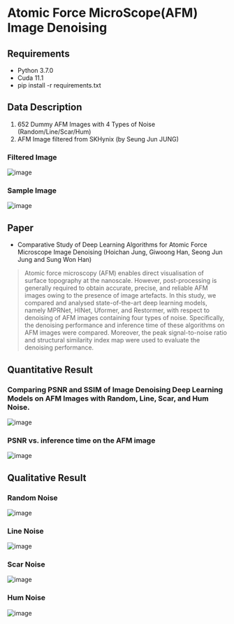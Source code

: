 # Atomic Force MicroScope(AFM) Image Denoising

## Requirements
- Python 3.7.0
- Cuda 11.1
- pip install -r requirements.txt

## Data Description
1. 652 Dummy AFM Images with 4 Types of Noise (Random/Line/Scar/Hum)
2. AFM Image filtered from SKHynix (by Seung Jun JUNG)

### Filtered Image
![image](https://user-images.githubusercontent.com/59187215/168575819-5753a1b4-f7fc-4217-b216-5b3f808e03d6.png)
### Sample Image
![image](https://user-images.githubusercontent.com/59187215/168575051-cc86d871-c79f-46fd-9277-0a78d5b1f904.png)

## Paper
- Comparative Study of Deep Learning Algorithms for Atomic Force Microscope Image Denoising (Hoichan Jung, Giwoong Han, Seong Jun Jung and Sung Won Han)
> Atomic force microscopy (AFM) enables direct visualisation of surface topography at the nanoscale. However, post-processing is generally required to obtain accurate, precise, and reliable AFM images owing to the presence of image artefacts. In this study, we compared and analysed state-of-the-art deep learning models, namely MPRNet, HINet, Uformer, and Restormer, with respect to denoising of AFM images containing four types of noise. Specifically, the denoising performance and inference time of these algorithms on AFM images were compared. Moreover, the peak signal-to-noise ratio and structural similarity index map were used to evaluate the denoising performance.

## Quantitative Result
### Comparing PSNR and SSIM of Image Denoising Deep Learning Models on AFM Images with Random, Line, Scar, and Hum Noise.
![image](https://user-images.githubusercontent.com/59187215/168575186-0e9086dd-8147-4bfd-9f88-50075ae36cc6.png)
### PSNR vs. inference time on the AFM image
![image](https://user-images.githubusercontent.com/59187215/168575778-1aea355e-925b-4e99-9932-a06e4a9023cc.png)

## Qualitative Result
### Random Noise
![image](https://user-images.githubusercontent.com/59187215/168575270-d9a418aa-1c49-4b88-be8a-dc810abdaba6.png)
### Line Noise
![image](https://user-images.githubusercontent.com/59187215/168575281-d6d866eb-a41e-42af-8805-3c9ed6784829.png)
### Scar Noise
![image](https://user-images.githubusercontent.com/59187215/168575289-86cd9228-0265-4877-91ee-82398dec7911.png)
### Hum Noise
![image](https://user-images.githubusercontent.com/59187215/168575300-14c80cb6-1712-41a2-a7ac-9ff4458ac6a2.png)
